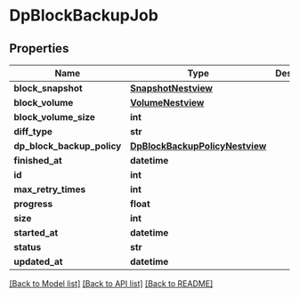 # DpBlockBackupJob

## Properties
Name | Type | Description | Notes
------------ | ------------- | ------------- | -------------
**block_snapshot** | [**SnapshotNestview**](SnapshotNestview.md) |  | [optional] 
**block_volume** | [**VolumeNestview**](VolumeNestview.md) |  | [optional] 
**block_volume_size** | **int** |  | [optional] 
**diff_type** | **str** |  | [optional] 
**dp_block_backup_policy** | [**DpBlockBackupPolicyNestview**](DpBlockBackupPolicyNestview.md) |  | [optional] 
**finished_at** | **datetime** |  | [optional] 
**id** | **int** |  | [optional] 
**max_retry_times** | **int** |  | [optional] 
**progress** | **float** |  | [optional] 
**size** | **int** |  | [optional] 
**started_at** | **datetime** |  | [optional] 
**status** | **str** |  | [optional] 
**updated_at** | **datetime** |  | [optional] 

[[Back to Model list]](../README.md#documentation-for-models) [[Back to API list]](../README.md#documentation-for-api-endpoints) [[Back to README]](../README.md)


